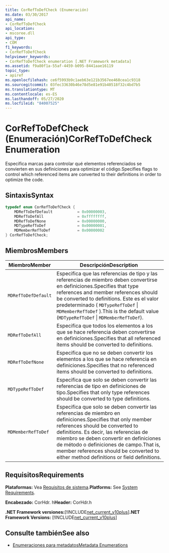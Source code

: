 ```yaml
---
title: CorRefToDefCheck (Enumeración)
ms.date: 03/30/2017
api_name:
- CorRefToDefCheck
api_location:
- mscoree.dll
api_type:
- COM
f1_keywords:
- CorRefToDefCheck
helpviewer_keywords:
- CorRefToDefCheck enumeration [.NET Framework metadata]
ms.assetid: f9a80f1a-55af-4459-b095-8441aae16119
topic_type:
- apiref
ms.openlocfilehash: ce6f5993b9c1aeb63e121b3567ee468cea1c9318
ms.sourcegitcommit: 03fec33630b46e78d5e81e91b40518f32c4bd7b5
ms.translationtype: MT
ms.contentlocale: es-ES
ms.lasthandoff: 05/27/2020
ms.locfileid: "84007525"
---
```

# <a name="correftodefcheck-enumeration"></a><span data-ttu-id="e0065-102">CorRefToDefCheck (Enumeración)</span><span class="sxs-lookup"><span data-stu-id="e0065-102">CorRefToDefCheck Enumeration</span></span>
<span data-ttu-id="e0065-103">Especifica marcas para controlar qué elementos referenciados se convierten en sus definiciones para optimizar el código.</span><span class="sxs-lookup"><span data-stu-id="e0065-103">Specifies flags to control which referenced items are converted to their definitions in order to optimize the code.</span></span>  
  
## <a name="syntax"></a><span data-ttu-id="e0065-104">Sintaxis</span><span class="sxs-lookup"><span data-stu-id="e0065-104">Syntax</span></span>  
  
```cpp  
typedef enum CorRefToDefCheck {  
    MDRefToDefDefault           = 0x00000003,  
    MDRefToDefAll               = 0xffffffff,  
    MDRefToDefNone              = 0x00000000,  
    MDTypeRefToDef              = 0x00000001,  
    MDMemberRefToDef            = 0x00000002  
} CorRefToDefCheck;  
```  
  
## <a name="members"></a><span data-ttu-id="e0065-105">Miembros</span><span class="sxs-lookup"><span data-stu-id="e0065-105">Members</span></span>  
  
|<span data-ttu-id="e0065-106">Miembro</span><span class="sxs-lookup"><span data-stu-id="e0065-106">Member</span></span>|<span data-ttu-id="e0065-107">Descripción</span><span class="sxs-lookup"><span data-stu-id="e0065-107">Description</span></span>|  
|------------|-----------------|  
|`MDRefToDefDefault`|<span data-ttu-id="e0065-108">Especifica que las referencias de tipo y las referencias de miembro deben convertirse en definiciones.</span><span class="sxs-lookup"><span data-stu-id="e0065-108">Specifies that type references and member references should be converted to definitions.</span></span> <span data-ttu-id="e0065-109">Este es el valor predeterminado ( `MDTypeRefToDef` &#124; `MDMemberRefToDef` ).</span><span class="sxs-lookup"><span data-stu-id="e0065-109">This is the default value (`MDTypeRefToDef` &#124; `MDMemberRefToDef`).</span></span>|  
|`MDRefToDefAll`|<span data-ttu-id="e0065-110">Especifica que todos los elementos a los que se hace referencia deben convertirse en definiciones.</span><span class="sxs-lookup"><span data-stu-id="e0065-110">Specifies that all referenced items should be converted to definitions.</span></span>|  
|`MDRefToDefNone`|<span data-ttu-id="e0065-111">Especifica que no se deben convertir los elementos a los que se hace referencia en definiciones.</span><span class="sxs-lookup"><span data-stu-id="e0065-111">Specifies that no referenced items should be converted to definitions.</span></span>|  
|`MDTypeRefToDef`|<span data-ttu-id="e0065-112">Especifica que solo se deben convertir las referencias de tipo en definiciones de tipo.</span><span class="sxs-lookup"><span data-stu-id="e0065-112">Specifies that only type references should be converted to type definitions.</span></span>|  
|`MDMemberRefToDef`|<span data-ttu-id="e0065-113">Especifica que solo se deben convertir las referencias de miembro en definiciones.</span><span class="sxs-lookup"><span data-stu-id="e0065-113">Specifies that only member references should be converted to definitions.</span></span> <span data-ttu-id="e0065-114">Es decir, las referencias de miembro se deben convertir en definiciones de método o definiciones de campo.</span><span class="sxs-lookup"><span data-stu-id="e0065-114">That is, member references should be converted to either method definitions or field definitions.</span></span>|  
  
## <a name="requirements"></a><span data-ttu-id="e0065-115">Requisitos</span><span class="sxs-lookup"><span data-stu-id="e0065-115">Requirements</span></span>  
 <span data-ttu-id="e0065-116">**Plataformas:** Vea [Requisitos de sistema](../../get-started/system-requirements.md).</span><span class="sxs-lookup"><span data-stu-id="e0065-116">**Platforms:** See [System Requirements](../../get-started/system-requirements.md).</span></span>  
  
 <span data-ttu-id="e0065-117">**Encabezado:** CorHdr. h</span><span class="sxs-lookup"><span data-stu-id="e0065-117">**Header:** CorHdr.h</span></span>  
  
 <span data-ttu-id="e0065-118">**.NET Framework versiones:**[!INCLUDE[net_current_v10plus](../../../../includes/net-current-v10plus-md.md)]</span><span class="sxs-lookup"><span data-stu-id="e0065-118">**.NET Framework Versions:** [!INCLUDE[net_current_v10plus](../../../../includes/net-current-v10plus-md.md)]</span></span>  
  
## <a name="see-also"></a><span data-ttu-id="e0065-119">Consulte también</span><span class="sxs-lookup"><span data-stu-id="e0065-119">See also</span></span>

- [<span data-ttu-id="e0065-120">Enumeraciones para metadatos</span><span class="sxs-lookup"><span data-stu-id="e0065-120">Metadata Enumerations</span></span>](metadata-enumerations.md)
